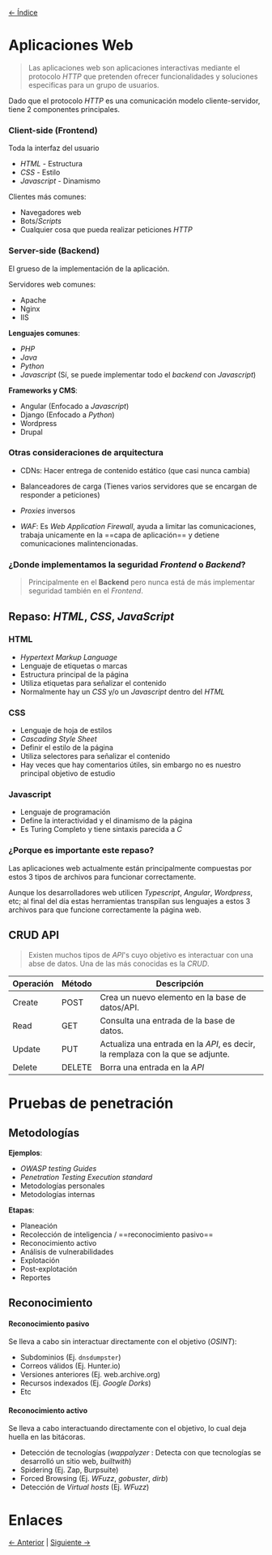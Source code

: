 [<- Índice](../WebHacking.md)
# Aplicaciones Web

> Las aplicaciones web son aplicaciones interactivas mediante el protocolo *HTTP* que pretenden ofrecer funcionalidades y soluciones especificas para un grupo de usuarios.

Dado que el protocolo *HTTP* es una comunicación modelo cliente-servidor, tiene 2 componentes principales.

### Client-side (Frontend)

Toda la interfaz del usuario

- *HTML* - Estructura
- *CSS* - Estilo
- *Javascript* - Dinamismo

Clientes más comunes:

- Navegadores web
- Bots/*Scripts*
- Cualquier cosa que pueda realizar peticiones *HTTP*

### Server-side (Backend)

El grueso de la implementación de la aplicación.

Servidores web comunes:
- Apache
- Nginx
- IIS

**Lenguajes comunes**:

- *PHP*
- *Java*
- *Python*
- *Javascript* (Sí, se puede implementar todo el *backend* con *Javascript*)

**Frameworks y CMS**:

- Angular (Enfocado a *Javascript*)
- Django (Enfocado a *Python*)
- Wordpress
- Drupal

### Otras consideraciones de arquitectura

- CDNs: Hacer entrega de contenido estático (que casi nunca cambia)

- Balanceadores de carga (Tienes varios servidores que se encargan de responder a peticiones)

- *Proxies* inversos

- *WAF*: Es *Web Application Firewall*, ayuda a limitar las comunicaciones, trabaja unicamente en la ==capa de aplicación== y detiene comunicaciones malintencionadas.

### ¿Donde implementamos la seguridad *Frontend* o *Backend*?

> Principalmente en el **Backend** pero nunca está de más implementar seguridad también en el *Frontend*.

## Repaso: *HTML*, *CSS*, *JavaScript*

### HTML

- *Hypertext Markup Language*
- Lenguaje de etiquetas o marcas
- Estructura principal de la página
- Utiliza etiquetas para señalizar el contenido
- Normalmente hay un *CSS* y/o un *Javascript* dentro del *HTML*

### CSS

- Lenguaje de hoja de estilos
- *Cascading Style Sheet*
- Definir el estilo de la página
- Utiliza selectores para señalizar el contenido
- Hay veces que hay comentarios útiles, sin embargo no es nuestro principal objetivo de estudio

### Javascript

- Lenguaje de programación
- Define la interactividad y el dinamismo de la página
- Es Turing Completo y tiene sintaxis parecida a *C*

### ¿Porque es importante este repaso?

Las aplicaciones web actualmente están principalmente compuestas por estos 3 tipos de archivos para funcionar correctamente.

Aunque los desarrolladores web utilicen *Typescript*, *Angular*, *Wordpress*, etc; al final del día estas herramientas transpilan sus lenguajes a estos 3 archivos para que funcione correctamente la página web.

## CRUD API

> Existen muchos tipos de *API*'s cuyo objetivo es interactuar con una abse de datos. Una de las más conocidas es la *CRUD*.

| Operación | Método | Descripción                                                                     |
| --------- | ------ | ------------------------------------------------------------------------------- |
| Create    | POST   | Crea un nuevo elemento en la base de datos/API.                                 |
| Read      | GET    | Consulta una entrada de la base de datos.                                       |
| Update    | PUT    | Actualiza una entrada en la *API*, es decir, la remplaza con la que se adjunte. |
| Delete    | DELETE | Borra una entrada en la *API*                                                   |

# Pruebas de penetración

## Metodologías

**Ejemplos**:
- *OWASP testing Guides*
- *Penetration Testing Execution standard*
- Metodologías personales
- Metodologías internas

**Etapas**:
- Planeación
- Recolección de inteligencia / ==reconocimiento pasivo==
- Reconocimiento activo
- Análisis de vulnerabilidades
- Explotación
- Post-explotación
- Reportes
## Reconocimiento

#### Reconocimiento pasivo

Se lleva a cabo sin interactuar directamente con el objetivo (*OSINT*):

- Subdominios (Ej. `dnsdumpster`)
- Correos válidos (Ej. Hunter.io)
- Versiones anteriores (Ej. web.archive.org)
- Recursos indexados (Ej. *Google Dorks*)
- Etc

#### Reconocimiento activo

Se lleva a cabo interactuando directamente con el objetivo, lo cual deja huella en las bitácoras.

- Detección de tecnologías (*wappalyzer* : Detecta con que tecnologías se desarrolló un sitio web, *builtwith*)
- Spidering (Ej. Zap, Burpsuite)
- Forced Browsing (Ej. *WFuzz*, *gobuster*, *dirb*)
- Detección de *Virtual hosts* (Ej. *WFuzz*)

# Enlaces

[<- Anterior](HFC25_09_2024.md) | [Siguiente ->](HFC26_09_2024.md)